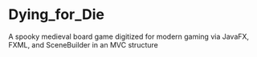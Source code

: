 # Dying_for_Die
A spooky medieval board game digitized for modern gaming via JavaFX, FXML, and SceneBuilder in an MVC structure
